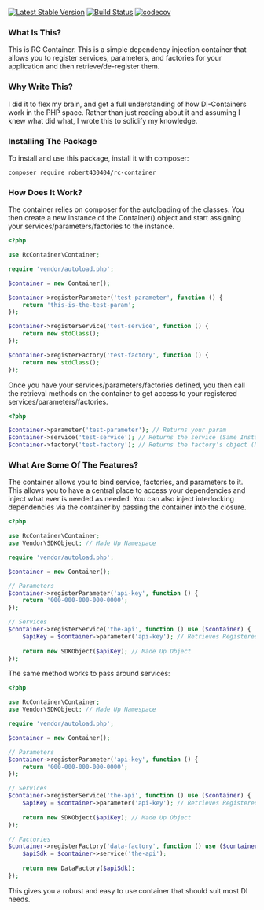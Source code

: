 [![Latest Stable Version](https://poser.pugx.org/robert430404/rc-container/v/stable)](https://packagist.org/packages/robert430404/rc-container)
[![Build Status](https://travis-ci.org/Robert430404/rc-container.svg?branch=master)](https://travis-ci.org/Robert430404/rc-container)
[![codecov](https://codecov.io/gh/Robert430404/rc-container/branch/master/graph/badge.svg)](https://io/gh/Robert430404/rc-container)

### What Is This?

This is RC Container. This is a simple dependency injection container that allows you to register services, parameters,
and factories for your application and then retrieve/de-register them.

### Why Write This?

I did it to flex my brain, and get a full understanding of how DI-Containers work in the PHP space. Rather than just
reading about it and assuming I knew what did what, I wrote this to solidify my knowledge.

### Installing The Package

To install and use this package, install it with composer:

    composer require robert430404/rc-container

### How Does It Work?

The container relies on composer for the autoloading of the classes. You then create a new instance of the Container()
object and start assigning your services/parameters/factories to the instance.

```php
<?php

use RcContainer\Container;

require 'vendor/autoload.php';

$container = new Container();

$container->registerParameter('test-parameter', function () {
    return 'this-is-the-test-param';
});

$container->registerService('test-service', function () {
    return new stdClass();
});

$container->registerFactory('test-factory', function () {
    return new stdClass();
});
```

Once you have your services/parameters/factories defined, you then call the retrieval methods on the container to get
access to your registered services/parameters/factories.

```php
<?php

$container->parameter('test-parameter'); // Returns your param
$container->service('test-service'); // Returns the service (Same Instance)
$container->factory('test-factory'); // Returns the factory's object (New Instance)
```

### What Are Some Of The Features?

The container allows you to bind service, factories, and parameters to it. This allows you to have a central place to
access your dependencies and inject what ever is needed as needed. You can also inject interlocking dependencies via the
container by passing the container into the closure.

```php
<?php

use RcContainer\Container;
use Vendor\SDKObject; // Made Up Namespace

require 'vendor/autoload.php';

$container = new Container();

// Parameters
$container->registerParameter('api-key', function () {
    return '000-000-000-000-0000';
});

// Services
$container->registerService('the-api', function () use ($container) {
    $apiKey = $container->parameter('api-key'); // Retrieves Registered Key
    
    return new SDKObject($apiKey); // Made Up Object
});
```

The same method works to pass around services:

```php
<?php

use RcContainer\Container;
use Vendor\SDKObject; // Made Up Namespace

require 'vendor/autoload.php';

$container = new Container();

// Parameters
$container->registerParameter('api-key', function () {
    return '000-000-000-000-0000';
});

// Services
$container->registerService('the-api', function () use ($container) {
    $apiKey = $container->parameter('api-key'); // Retrieves Registered Key
    
    return new SDKObject($apiKey); // Made Up Object
});

// Factories
$container->registerFactory('data-factory', function () use ($container) {
    $apiSdk = $container->service('the-api');
    
    return new DataFactory($apiSdk);
});
```

This gives you a robust and easy to use container that should suit most DI needs.